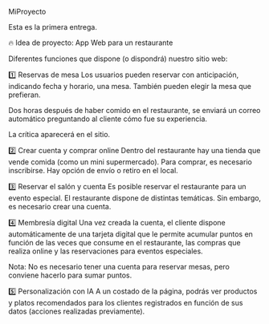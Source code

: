 MiProyecto

Esta es la primera entrega.

🔥 Idea de proyecto: App Web para un restaurante

Diferentes funciones que dispone (o dispondrá) nuestro sitio web:

1️⃣ Reservas de mesa
Los usuarios pueden reservar con anticipación, indicando fecha y horario, una mesa. También pueden elegir la mesa que prefieran.

Dos horas después de haber comido en el restaurante, se enviará un correo automático preguntando al cliente cómo fue su experiencia.

La crítica aparecerá en el sitio.

2️⃣ Crear cuenta y comprar online
Dentro del restaurante hay una tienda que vende comida (como un mini supermercado). Para comprar, es necesario inscribirse. Hay opción de envío o retiro en el local.

3️⃣ Reservar el salón y cuenta
Es posible reservar el restaurante para un evento especial. El restaurante dispone de distintas temáticas. Sin embargo, es necesario crear una cuenta.

4️⃣ Membresía digital
Una vez creada la cuenta, el cliente dispone automáticamente de una tarjeta digital que le permite acumular puntos en función de las veces que consume en el restaurante, las compras que realiza online y las reservaciones para eventos especiales.

Nota: No es necesario tener una cuenta para reservar mesas, pero conviene hacerlo para sumar puntos.

5️⃣ Personalización con IA
A un costado de la página, podrás ver productos y platos recomendados para los clientes registrados en función de sus datos (acciones realizadas previamente).




